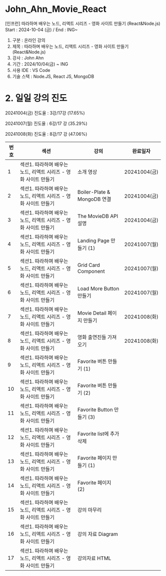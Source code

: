 # John_Ahn_Movie_React

[인프런] 따라하며 배우는 노드, 리액트 시리즈 - 영화 사이트 만들기 (React&Node.js) Start : 2024-10-04 (금) / End : ING~

1. 구분 : 온라인 강의
2. 제목 : 따라하며 배우는 노드, 리액트 시리즈 - 영화 사이트 만들기 (React&Node.js)
3. 강사 : John Ahn
4. 기간 : 2024/10/04(금) ~ ING
5. 사용 IDE : VS Code
6. 기술 스택 : Node.JS, React JS, MongoDB

# 2. 일일 강의 진도

20241004(금) 진도율 : 3강/17강 (17.65%)

20241007(월) 진도율 : 6강/17 강 (35.29%)

20241008(화) 진도율 : 8강/17 강 (47.06%)

| 번호 | 섹션                                                            | 강의                               | 완료일자     |
| ---- | --------------------------------------------------------------- | ---------------------------------- | ------------ |
| 1    | 섹션1. 따라하며 배우는 노드, 리액트 시리즈 - 영화 사이트 만들기 | 소개 영상                          | 20241004(금) |
| 2    | 섹션1. 따라하며 배우는 노드, 리액트 시리즈 - 영화 사이트 만들기 | Boiler-Plate & MongoDB 연결        | 20241004(금) |
| 3    | 섹션1. 따라하며 배우는 노드, 리액트 시리즈 - 영화 사이트 만들기 | The MovieDB API 설명               | 20241004(금) |
| 4    | 섹션1. 따라하며 배우는 노드, 리액트 시리즈 - 영화 사이트 만들기 | Landing Page 만들기 (1)            | 20241007(월) |
| 5    | 섹션1. 따라하며 배우는 노드, 리액트 시리즈 - 영화 사이트 만들기 | Grid Card Component                | 20241007(월) |
| 6    | 섹션1. 따라하며 배우는 노드, 리액트 시리즈 - 영화 사이트 만들기 | Load More Button 만들기            | 20241007(월) |
| 7    | 섹션1. 따라하며 배우는 노드, 리액트 시리즈 - 영화 사이트 만들기 | Movie Detail 페이지 만들기         | 20241008(화) |
| 8    | 섹션1. 따라하며 배우는 노드, 리액트 시리즈 - 영화 사이트 만들기 | 영화 출연진들 가져오기             | 20241008(화) |
| 9    | 섹션1. 따라하며 배우는 노드, 리액트 시리즈 - 영화 사이트 만들기 | Favorite 버튼 만들기 (1)   |              |
| 10   | 섹션1. 따라하며 배우는 노드, 리액트 시리즈 - 영화 사이트 만들기 | Favorite 버튼 만들기 (2)   |              |
| 11   | 섹션1. 따라하며 배우는 노드, 리액트 시리즈 - 영화 사이트 만들기 | Favorite Button 만들기 (3)         |              |
| 12   | 섹션1. 따라하며 배우는 노드, 리액트 시리즈 - 영화 사이트 만들기 | Favorite list에 추가 삭제    |              |
| 13   | 섹션1. 따라하며 배우는 노드, 리액트 시리즈 - 영화 사이트 만들기 | Favorite 페이지 만들기 (1) |              |
| 14   | 섹션1. 따라하며 배우는 노드, 리액트 시리즈 - 영화 사이트 만들기 | Favorite 페이지 (2)             |              |
| 15   | 섹션1. 따라하며 배우는 노드, 리액트 시리즈 - 영화 사이트 만들기 | 강의 마무리                        |              |
| 16   | 섹션1. 따라하며 배우는 노드, 리액트 시리즈 - 영화 사이트 만들기 | 강의 자료 Diagram                  |              |
| 17   | 섹션1. 따라하며 배우는 노드, 리액트 시리즈 - 영화 사이트 만들기 | 강의자료 HTML                      |              |
